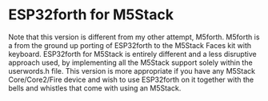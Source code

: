 # ESP32forth for M5Stack
Note that this version is different from my other attempt, M5forth. M5forth is a from the ground up porting of ESP32forth to the M5Stack Faces kit with keyboard.
ESP32forth for M5Stack is entirely different and a less disruptive approach used, by implementing all the M5Stack support solely within the userwords.h file.
This version is more appropriate if you have any M5Stack Core/Core2/Fire device and wish to use ESP32forth on it together with the bells and whistles that come
with using an M5Stack.
